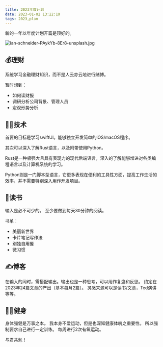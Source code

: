 ```yaml
---
title: 2023年度计划
date: 2023-01-02 13:22:10
tags: 2023,plan
---
```


新的一年以年度计划开篇是顶好的。

<!--more-->

![ian-schneider-PAykYb-8Er8-unsplash.jpg](https://vip2.loli.io/2023/01/02/jkEvdXOIseBfut2.jpg)

## 💰理财
系统学习金融理财知识，而不是人云亦云地进行赌博。

暂时想到：
- 如何读财报
- 调研分析公司背景、管理人员
- 宏观形势分析

## 👨‍💻技术
首要的目标是学习swiftUI。能够独立开发简单的iOS/macOS程序。

其次可以深入了解Rust语言，以及附带使用Python。

Rust是一种极强大且具有表现力的现代后端语言，深入的了解能够增进对各类编程语言以及计算机系统的学习。

Python则是一门脚本型语言，它更多表现在便利的工具性方面，提高工作生活的效率，并不需要特别深入用作开发项目。

## 📖读书
输入是必不可少的。
至少要做到每天30分钟的阅读。

书单：
- 美丽新世界
- 卡片笔记写作法
- 别独自用餐
- 微习惯

## ✍️博客
在输入的同时，需搭配输出。输出也是一种思考，可以用作复盘和反思。
约定在2023年24篇文章的产出（基本每月2篇）。
灵感来源可以是读书/文章，Ted演讲等等。

## 🏄‍♂️健身
身体强健是万事之本。
我本身不爱运动，但是也深知健康体魄之重要性。
所以强制要求自己进行一定训练。
每周进行2次有氧运动。

与君共勉！
